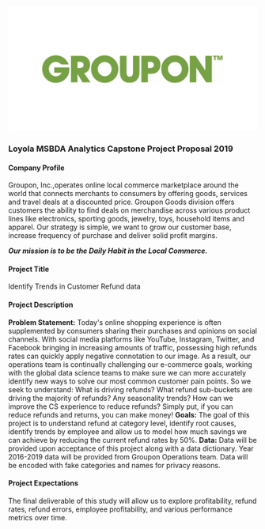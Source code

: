 ![](Groupon.jpg)

### Loyola MSBDA Analytics Capstone Project Proposal 2019

#### Company Profile
Groupon, Inc.,operates online local commerce marketplace around the world that connects merchants to consumers by offering goods, services and travel deals at a discounted price. Groupon Goods division offers customers the ability to find deals on merchandise across various product lines like electronics, sporting goods, jewelry, toys, household items and apparel. Our strategy is simple, we want to grow our customer base, increase frequency of purchase and deliver solid profit margins.

***Our mission is to be the Daily Habit in the Local Commerce.***

#### Project Title
Identify Trends in Customer Refund data

#### Project Description
**Problem Statement:**
Today's online shopping experience is often supplemented by consumers sharing their purchases and opinions on social channels. With social media platforms like YouTube, Instagram, Twitter, and Facebook bringing in increasing amounts of traffic, possessing high refunds rates can quickly apply negative connotation to our image. As a result, our operations team is continually challenging our e-commerce goals, working with the global data science teams to make sure we can more accurately identify new ways to solve our most common customer pain points.
So we seek to understand: What is driving refunds? What refund sub-buckets are driving the majority of refunds? Any seasonality trends? How can we improve  the CS experience to reduce refunds? Simply put, if you can reduce refunds and returns, you can make money!
**Goals:**
The goal of this project is to understand refund at category level, identify root causes, identify trends by employee and allow us to model how much savings we can achieve by reducing the current refund rates by 50%.
**Data:**
Data will be provided upon acceptance of this project along with a data dictionary. Year 2016-2019 data will be provided from Groupon Operations team. Data will be encoded with fake categories and names for privacy reasons.

#### Project Expectations
The final deliverable of this study will allow us to explore profitability, refund rates, refund errors, employee profitability, and various performance metrics over time.
